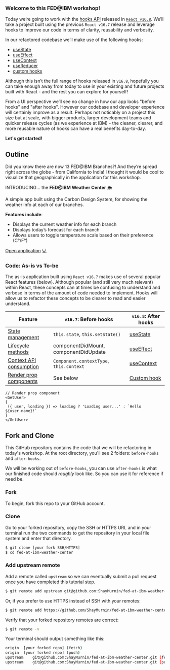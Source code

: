 ### Welcome to this FED@IBM workshop!

Today we’re going to work with the [hooks API](https://reactjs.org/docs/hooks-intro.html) released in [`React v16.8`](https://reactjs.org/blog/2019/02/06/react-v16.8.0). We’ll take a project built using the previous `React v16.7` release and leverage hooks to improve our code in terms of clarity, reusability and verbosity.

In our refactored codebase we’ll make use of the following hooks:
- [useState](https://reactjs.org/docs/hooks-reference.html#usestate)
- [useEffect](https://reactjs.org/docs/hooks-reference.html#useeffect)
- [useContext](https://reactjs.org/docs/hooks-reference.html#usecontext)
- [useReducer](https://reactjs.org/docs/hooks-reference.html#usereducer)
- [custom hooks](https://reactjs.org/docs/hooks-custom.html)

Although this isn’t the full range of hooks released in `v16.8`, hopefully you can take enough away from today to use in your existing and future projects built with React - and the rest you can explore for yourself!

From a UI perspective we’ll see no change in how our app looks "before hooks" and "after hooks". However our codebase and developer experience will certainly improve as a result. Perhaps not noticably on a project this size but at scale, with bigger products, larger development teams and quicker release cycles (as we experience at IBM) - the cleaner, clearer, and more reusable nature of hooks can have a real benefits day-to-day.

**Let's get started!**

## Outline

Did you know there are now 13 FED@IBM Branches?! And they’re spread right across the globe - from California to India! I thought it would be cool to visualize that geographically in the application for this workshop.

INTRODUCING… the **FED@IBM Weather Center** 🌦

A simple app built using the Carbon Design System, for showing the weather info at each of our branches.

**Features include**:
- Displays the current weather info for each branch
- Displays today’s forecast for each branch
- Allows users to toggle temperature scale based on their preference (C°/F°)

[Open application](http://fed-at-ibm-weather-center.mybluemix.net/) 💻

### Code: As-is vs To-be

The as-is application built using `React v16.7` makes use of several popular React features (below). Although popular (and still very much relevant) within React, these concepts can at times be confusing to understand and verbose in terms of the amount of code needed to implement. Hooks will allow us to refactor these concepts to be clearer to read and easier understand.

| Feature                                                                 | `v16.7`: Before hooks                   | `v16.8`: After hooks                                                            |
| ----------------------------------------------------------------------- |---------------------------------------| ------------|
| [State management](https://reactjs.org/docs/state-and-lifecycle)        | `this.state`, `this.setState()`         | [useState](https://reactjs.org/docs/hooks-reference.html#usestate)     |
| [Lifecycle methods](https://reactjs.org/docs/glossary#lifecycle-methods)| componentDidMount, componentDidUpdate   | [useEffect](https://reactjs.org/docs/hooks-reference.html#useeffect)   |
| [Context API consumption](https://reactjs.org/docs/context)             | `Component.contextType`, `this.context` | [useContext](https://reactjs.org/docs/hooks-reference.html#usecontext) |
| [Render prop components](https://reactjs.org/docs/render-props)         | See below                               | [Custom hook](https://reactjs.org/docs/hooks-custom.html)                      |
   ```
   // Render prop component
   <GetUser>
   {
    ({ user, loading }) => loading ? 'Loading user...' : `Hello ${user.name}!`
   }
   </GetUser>
   ```

## Fork and Clone

This GitHub repository contains the code that we will be refactoring in today's workshop. At the root directory, you'll see 2 folders: `before-hooks` and `after-hooks`.

We will be working out of `before-hooks`, you can use `after-hooks` is what our finished code should _roughly_ look like. So you can use it for reference if need be. 

### Fork

To begin, fork this repo to your GitHub account.


### Clone

Go to your forked repository, copy the SSH or HTTPS URL and in your terminal run the two commands to get the repository in your local file system and enter that directory.

```bash
$ git clone [your fork SSH/HTTPS]
$ cd fed-at-ibm-weather-center
```

### Add upstream remote

Add a remote called `upstream` so we can eventually submit a pull request once you have completed this tutorial step.

```bash
$ git remote add upstream git@github.com:ShayMurnin/fed-at-ibm-weather-center.git
```

Or, if you prefer to use HTTPS instead of SSH with your remotes:

```bash
$ git remote add https://github.com/ShayMurnin/fed-at-ibm-weather-center.git
```

Verify that your forked repository remotes are correct:

```bash
$ git remote -v
```

Your terminal should output something like this:

```bash
origin	[your forked repo] (fetch)
origin	[your forked repo] (push)
upstream	git@github.com:ShayMurnin/fed-at-ibm-weather-center.git (fetch)
upstream	git@github.com:ShayMurnin/fed-at-ibm-weather-center.git (push)
```
